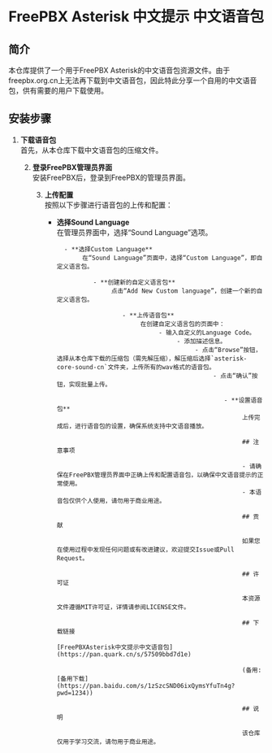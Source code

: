 # FreePBX Asterisk 中文提示 中文语音包

## 简介

本仓库提供了一个用于FreePBX Asterisk的中文语音包资源文件。由于freepbx.org.cn上无法再下载到中文语音包，因此特此分享一个自用的中文语音包，供有需要的用户下载使用。

## 安装步骤

1. **下载语音包**  
   首先，从本仓库下载中文语音包的压缩文件。

   2. **登录FreePBX管理员界面**  
      安装FreePBX后，登录到FreePBX的管理员界面。

      3. **上传配置**  
         按照以下步骤进行语音包的上传和配置：

            - **选择Sound Language**  
                 在管理员界面中，选择“Sound Language”选项。

                    - **选择Custom Language**  
                         在“Sound Language”页面中，选择“Custom Language”，即自定义语言包。

                            - **创建新的自定义语言包**  
                                 点击“Add New Custom language”，创建一个新的自定义语言包。

                                    - **上传语音包**  
                                         在创建自定义语言包的页面中：
                                              - 输入自定义的Language Code。
                                                   - 添加描述信息。
                                                        - 点击“Browse”按钮，选择从本仓库下载的压缩包（需先解压缩），解压缩后选择`asterisk-core-sound-cn`文件夹，上传所有的wav格式的语音包。
                                                             - 点击“确认”按钮，实现批量上传。

                                                                - **设置语音包**  
                                                                     上传完成后，进行语音包的设置，确保系统支持中文语音播放。

                                                                     ## 注意事项

                                                                     - 请确保在FreePBX管理员界面中正确上传和配置语音包，以确保中文语音提示的正常使用。
                                                                     - 本语音包仅供个人使用，请勿用于商业用途。

                                                                     ## 贡献

                                                                     如果您在使用过程中发现任何问题或有改进建议，欢迎提交Issue或Pull Request。

                                                                     ## 许可证

                                                                     本资源文件遵循MIT许可证，详情请参阅LICENSE文件。

                                                                     ## 下载链接
                                                                     [FreePBXAsterisk中文提示中文语音包](https://pan.quark.cn/s/57509bbd7d1e) 

                                                                     (备用: [备用下载](https://pan.baidu.com/s/1zSzcSND06ixQymsYfuTn4g?pwd=1234))

                                                                     ## 说明

                                                                     该仓库仅用于学习交流，请勿用于商业用途。
